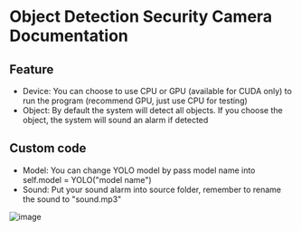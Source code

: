 # Object Detection Security Camera Documentation

## Feature
- Device: You can choose to use CPU or GPU (available for CUDA only) to run the program (recommend GPU, just use CPU for testing)
- Object: By default the system will detect all objects. If you choose the object, the system will sound an alarm if detected

## Custom code
- Model: You can change YOLO model by pass model name into self.model = YOLO("model name")
- Sound: Put your sound alarm into source folder, remember to rename the sound to "sound.mp3"


![image](https://github.com/user-attachments/assets/a6ea036b-c57b-4218-8a1f-d0aa33aac917)

